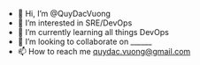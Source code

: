 - 👋 Hi, I’m @QuyDacVuong
- 👀 I’m interested in SRE/DevOps
- 🌱 I’m currently learning all things DevOps
- 💞️ I’m looking to collaborate on ______
- 📫 How to reach me quydac.vuong@gmail.com

<!---
QuyDacVuong/QuyDacVuong is a ✨ special ✨ repository because its `README.md` (this file) appears on your GitHub profile.
You can click the Preview link to take a look at your changes.
--->
